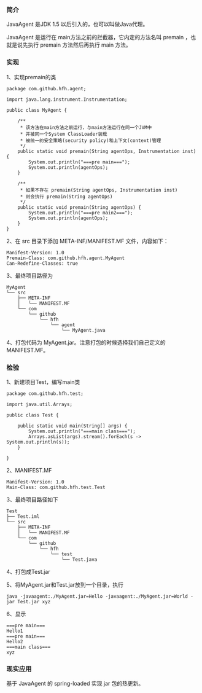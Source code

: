### 简介

JavaAgent 是JDK 1.5 以后引入的，也可以叫做Java代理。

JavaAgent 是运行在 main方法之前的拦截器，它内定的方法名叫 premain ，也就是说先执行 premain 方法然后再执行 main 方法。

### 实现

1、实现premain的类

```
package com.github.hfh.agent;

import java.lang.instrument.Instrumentation;

public class MyAgent {

    /**
     * 该方法在main方法之前运行，与main方法运行在同一个JVM中
     * 并被同一个System ClassLoader装载
     * 被统一的安全策略(security policy)和上下文(context)管理
     */
    public static void premain(String agentOps, Instrumentation inst) {
        System.out.println("===pre main===");
        System.out.println(agentOps);
    }

    /**
     * 如果不存在 premain(String agentOps, Instrumentation inst)
     * 则会执行 premain(String agentOps)
     */
    public static void premain(String agentOps) {
        System.out.println("===pre main2===");
        System.out.println(agentOps);
    }
}

```

2、在 src 目录下添加 META-INF/MANIFEST.MF 文件，内容如下：

```
Manifest-Version: 1.0
Premain-Class: com.github.hfh.agent.MyAgent
Can-Redefine-Classes: true

```

3、最终项目路径为

```
MyAgent
└── src
    ├── META-INF
    │   └── MANIFEST.MF
    └── com
        └── github
            └── hfh
                └── agent
                    └── MyAgent.java
```

4、打包代码为 MyAgent.jar。注意打包的时候选择我们自己定义的 MANIFEST.MF。

### 检验

1、新建项目Test，编写main类

```
package com.github.hfh.test;

import java.util.Arrays;

public class Test {
    
    public static void main(String[] args) {
        System.out.println("===main class===");
        Arrays.asList(args).stream().forEach(s -> System.out.println(s));
    }
    
}
```

2、MANIFEST.MF

```
Manifest-Version: 1.0
Main-Class: com.github.hfh.test.Test

```

3、最终项目路径如下

```
Test
├── Test.iml
└── src
    ├── META-INF
    │   └── MANIFEST.MF
    └── com
        └── github
            └── hfh
                └── test
                    └── Test.java
```

4、打包成Test.jar

5、将MyAgent.jar和Test.jar放到一个目录，执行

```
java -javaagent:./MyAgent.jar=Hello -javaagent:./MyAgent.jar=World -jar Test.jar xyz
```

6、显示

```
===pre main===
Hello1
===pre main===
Hello2
===main class===
xyz
```

### 现实应用

基于 JavaAgent 的 spring-loaded 实现 jar 包的热更新。



